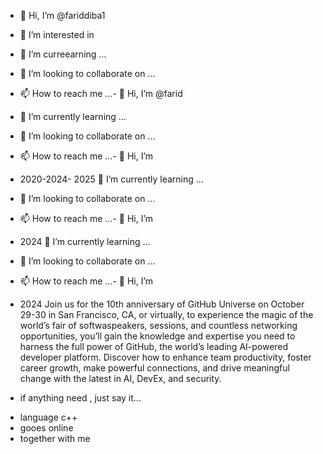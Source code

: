- 👋 Hi, I’m @fariddiba1
- 👀 I’m interested in
- 🌱 I’m curreearning ...
- 💞️ I’m looking to collaborate on ...
- 📫 How to reach me ...- 👋 Hi, I’m @farid
- 🌱 I’m currently learning ...
- 💞️ I’m looking to collaborate on ...
- 📫 How to reach me ...- 👋 Hi, I’m 

- 2020-2024- 2025
 🌱 I’m currently learning ...
- 💞️ I’m looking to collaborate on ...
- 📫 How to reach me ...- 👋 Hi, I’m 

- 2024
 🌱 I’m currently learning ...
- 💞️ I’m looking to collaborate on ...
- 📫 How to reach me ...- 👋 Hi, I’m 

- 2024
Join us for the 10th anniversary of GitHub Universe on October 29-30 in San Francisco, CA, or virtually, to experience the magic of the world’s fair of softwaspeakers, sessions, and countless networking opportunities, you’ll gain the knowledge and expertise you need to harness the full power of GitHub, the world’s leading AI-powered developer platform. Discover how to enhance team productivity, foster career growth, make powerful connections, and drive meaningful change with the latest in AI, DevEx, and security. 

- if anything need , just say it...

<!---
fariddiba1/fariddiba1 is a ✨ special ✨ repository because its `README.md` (this file) appears on your GitHub profile.
You can click the Preview link to take a look at your changes.
--->
- language c++
- gooes online
- together with me
